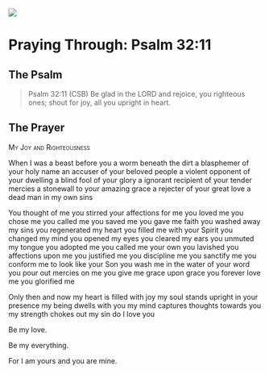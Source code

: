 <img class="intro-left" style="margin-top:10px" src="/images/art-paris-psalter.jpg">

# Praying Through: Psalm 32:11

<p style="clear:both;">

## The Psalm

>Psalm 32:11 (CSB)   Be glad in the LORD and rejoice, you righteous ones; shout for joy, all you upright in heart.

## The Prayer

<div style="font-variant: small-caps;">
My Joy and Righteousness
</div>


When I was
  a beast before you
  a worm beneath the dirt
  a blasphemer of your holy name
  an accuser of your beloved people
  a violent opponent of your dwelling
  a blind fool of your glory
  a ignorant recipient of your tender mercies
  a stonewall to your amazing grace
  a rejecter of your great love
  a dead man in my own sins

You thought of me
  you stirred your affections for me
  you loved me
  you chose me
  you called me
  you saved me
  you gave me faith
  you washed away my sins
  you regenerated my heart
  you filled me with your Spirit
  you changed my mind
  you opened my eyes
  you cleared my ears
  you unmuted my tongue
  you adopted me
  you called me your own
  you lavished you affections upon me
  you justified me
  you discipline me
  you sanctify me
  you conform me to look like your Son
  you wash me in the water of your word
  you pour out mercies on me
  you give me grace upon grace
  you forever love me
  you glorified me

Only then and now
  my heart is filled with joy
  my soul stands upright in your presence
  my being dwells with you
  my mind captures thoughts towards you
  my strength chokes out my sin
  do I love you

Be my love.

Be my everything.

For I am yours
  and you are mine.

